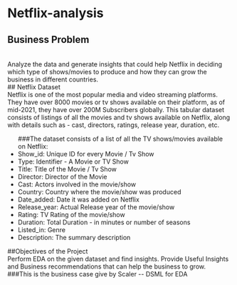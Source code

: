 # Netflix-analysis
## Business Problem 
<br>
Analyze the data and generate insights that could help Netflix in deciding which type of shows/movies to produce and how they can grow the business in different countries.
<br>
## Netflix Dataset
<br>Netflix is one of the most popular media and video streaming platforms. They have over 8000 movies or tv shows available on their platform, as of mid-2021, they have over 200M Subscribers globally. This tabular dataset consists of listings of all the movies and tv shows available on Netflix, along with details such as - cast, directors, ratings, release year, duration, etc.

<ul>###The dataset consists of a list of all the TV shows/movies available on Netflix:
<li>Show_id: Unique ID for every Movie / Tv Show</li>
<li>
Type: Identifier - A Movie or TV Show</li>
<li>
Title: Title of the Movie / Tv Show</li>
<li>
Director: Director of the Movie</li>
<li>
Cast: Actors involved in the movie/show</li>
<li>
Country: Country where the movie/show was produced
</li><li>
Date_added: Date it was added on Netflix
</li><li>
Release_year: Actual Release year of the movie/show
</li><li>
Rating: TV Rating of the movie/show
</li><li>
Duration: Total Duration - in minutes or number of seasons
</li><li>
Listed_in: Genre
</li><li>
Description: The summary description
</li>
</ul>

##Objectives of the Project
<br>Perform EDA on the given dataset and find insights. Provide Useful Insights and Business recommendations that can help the business to grow.
<br>
###This is the business case give by Scaler -- DSML  for EDA
